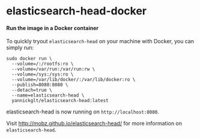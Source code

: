 # elasticsearch-head-docker

#### Run the image in a Docker container
To quickly tryout `elasticsearch-head` on your machine with Docker, you can simply run:

```
sudo docker run \
  --volume=/:/rootfs:ro \
  --volume=/var/run:/var/run:rw \
  --volume=/sys:/sys:ro \
  --volume=/var/lib/docker/:/var/lib/docker:ro \
  --publish=8080:8080 \
  --detach=true \
  --name=elasticsearch-head \
  yannickglt/elasticsearch-head:latest
```

elasticsearch-head is now running on `http://localhost:8080`.

Visit http://mobz.github.io/elasticsearch-head/ for more information on `elasticsearch-head`.

